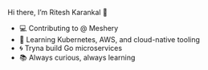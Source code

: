Hi there, I’m Ritesh Karankal 👋

- 💻 Contributing to @ Meshery
- 🚀 Learning Kubernetes, AWS, and cloud-native tooling
- 🌀 Tryna build Go microservices 
- 📚 Always curious, always learning
